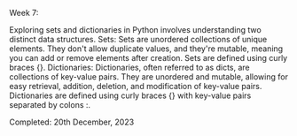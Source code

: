 Week 7: 

Exploring sets and dictionaries in Python involves understanding two distinct data structures. Sets: Sets are unordered collections of unique elements. 
They don't allow duplicate values, and they're mutable, meaning you can add or remove elements after creation. Sets are defined using curly braces {}. 
Dictionaries: Dictionaries, often referred to as dicts, are collections of key-value pairs. They are unordered and mutable, allowing for easy retrieval,
addition, deletion, and modification of key-value pairs. Dictionaries are defined using curly braces {} with key-value pairs separated by colons :.

Completed: 20th December, 2023



